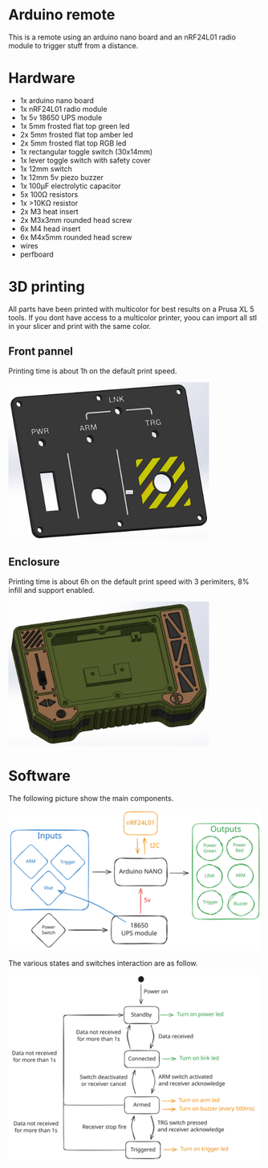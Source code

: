 # Arduino remote
This is a remote using an arduino nano board and an nRF24L01 radio module to trigger stuff from a distance.

# Hardware
- 1x arduino nano board
- 1x nRF24L01 radio module
- 1x 5v 18650 UPS module
- 1x 5mm frosted flat top green led
- 2x 5mm frosted flat top amber led
- 2x 5mm frosted flat top RGB led
- 1x rectangular toggle switch (30x14mm)
- 1x lever toggle switch with safety cover
- 1x 12mm switch
- 1x 12mm 5v piezo buzzer
- 1x 100µF electrolytic capacitor
- 5x 100Ω resistors
- 1x >10KΩ resistor
- 2x M3 heat insert
- 2x M3x3mm rounded head screw
- 6x M4 head insert
- 6x M4x5mm rounded head screw
- wires
- perfboard

# 3D printing
All parts have been printed with multicolor for best results on a Prusa XL 5 tools.
If you dont have access to a multicolor printer, yoou can import all stl in your slicer and print with the same color.

## Front pannel
Printing time is about 1h on the default print speed.

<img src="./face_pannel.png" width="400">

## Enclosure
Printing time is about 6h on the default print speed with 3 perimiters, 8% infill and support enabled.

<img src="./enclosure.png" width="400">

# Software
The following picture show the main components.

<img src="./remote_block_diagram.svg">

The various states and switches interaction are as follow.

<img src="./remote_state_diagram.svg">
